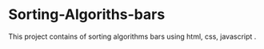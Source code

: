 # Sorting-Algoriths-bars
This project contains of sorting algorithms bars using html, css, javascript .
